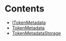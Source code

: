 

# Contents
- [ITokenMetadata](ITokenMetadata.sol/interface.ITokenMetadata.md)
- [TokenMetadata](TokenMetadata.sol/abstract.TokenMetadata.md)
- [TokenMetadataStorage](TokenMetadataStorage.sol/library.TokenMetadataStorage.md)
